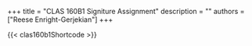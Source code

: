 +++ 
title = "CLAS 160B1 Signiture Assignment"
description = ""
authors = ["Reese Enright-Gerjekian"]
+++

{{< clas160b1Shortcode >}}